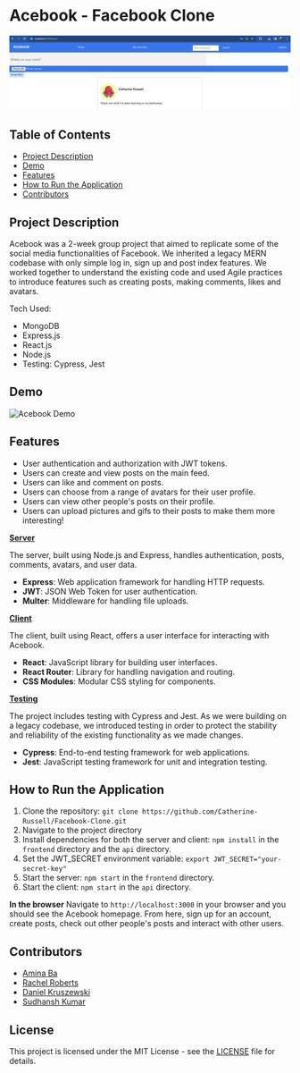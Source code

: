 # Acebook - Facebook Clone

![Acebook Screenshot](/public/AcebookScreenshot.png)

## Table of Contents
- [Project Description](#project-description)
- [Demo](#demo)
- [Features](#features)
- [How to Run the Application](#how-to-run-the-application)
- [Contributors](#contributors)

## Project Description
Acebook was a 2-week group project that aimed to replicate some of the social media functionalities of Facebook. We inherited a legacy MERN codebase with only simple log in, sign up and post index features. We worked together to understand the existing code and used Agile practices to introduce features such as creating posts, making comments, likes and avatars.

Tech Used:
- MongoDB
- Express.js
- React.js
- Node.js
- Testing: Cypress, Jest

## Demo
![Acebook Demo](/public/AcebookDemo.gif)


## Features
- User authentication and authorization with JWT tokens.
- Users can create and view posts on the main feed.
- Users can like and comment on posts.
- Users can choose from a range of avatars for their user profile.
- Users can view other people's posts on their profile.
- Users can upload pictures and gifs to their posts to make them more interesting!

**<ins>Server</ins>**

The server, built using Node.js and Express, handles authentication, posts, comments, avatars, and user data.
- **Express**: Web application framework for handling HTTP requests.
- **JWT**: JSON Web Token for user authentication.
- **Multer**: Middleware for handling file uploads.


**<ins>Client</ins>**

The client, built using React, offers a user interface for interacting with Acebook.
- **React**: JavaScript library for building user interfaces.
- **React Router**: Library for handling navigation and routing.
- **CSS Modules**: Modular CSS styling for components.

**<ins>Testing</ins>**

The project includes testing with Cypress and Jest. As we were building on a legacy codebase, we introduced testing in order to protect the stability and reliability of the existing functionality as we made changes.
- **Cypress**: End-to-end testing framework for web applications.
- **Jest**: JavaScript testing framework for unit and integration testing.

## How to Run the Application

1. Clone the repository: `git clone https://github.com/Catherine-Russell/Facebook-Clone.git`
2. Navigate to the project directory
3. Install dependencies for both the server and client: `npm install` in the `frontend` directory and the `api` directory.
4. Set the JWT_SECRET environment variable: `export JWT_SECRET="your-secret-key"`
5. Start the server: `npm start` in the `frontend` directory.
6. Start the client: `npm start` in the `api` directory.

**In the browser**
Navigate to `http://localhost:3000` in your browser and you should see the Acebook homepage.
From here, sign up for an account, create posts, check out other people's posts and interact with other users.

## Contributors
- [Amina Ba](https://github.com/xAmiBa)
- [Rachel Roberts](https://github.com/Rachel853)
- [Daniel Kruszewski](https://github.com/DANKRUSZ)
- [Sudhansh Kumar](skrill500)

## License

This project is licensed under the MIT License - see the [LICENSE](LICENSE) file for details.
